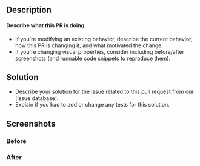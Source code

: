 <!-- This template is **just a guide**, delete any and all parts which you don't need! -->

## Description

#### Describe what this PR is doing.
 - If you're modifying an existing behavior, describe the current behavior, how this PR is changing it, and what motivated the change. 
 - If you're changing visual properties, consider including before/after screenshots (and runnable code snippets to reproduce them).
 
## Solution
- Describe your solution for the issue related to this pull request from our [issue database].
- Explain if you had to add or change any tests for this solution. 

## Screenshots

### Before 

### After
